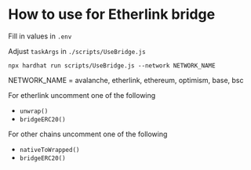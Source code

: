 # How to use for Etherlink bridge

Fill in values in `.env`

Adjust `taskArgs` in `./scripts/UseBridge.js`

`npx hardhat run scripts/UseBridge.js --network NETWORK_NAME`


NETWORK_NAME = avalanche, etherlink, ethereum, optimism, base, bsc

For etherlink uncomment one of the following
- `unwrap()`
- `bridgeERC20()`

For other chains uncomment one of the following
- `nativeToWrapped()`
- `bridgeERC20()`